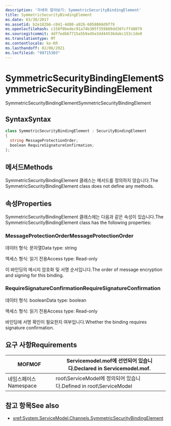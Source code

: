 ```yaml
---
description: '자세히 알아보기: SymmetricSecurityBindingElement'
title: SymmetricSecurityBindingElement
ms.date: 03/30/2017
ms.assetid: b2e182b6-c041-4d80-a926-6058068d9f79
ms.openlocfilehash: c158f0bedec91a74b305f359889dd307cff48079
ms.sourcegitcommit: ddf7edb67715a5b9a45e3dd44536dabc153c1de0
ms.translationtype: MT
ms.contentlocale: ko-KR
ms.lasthandoff: 02/06/2021
ms.locfileid: "99715303"
---
```

# <a name="symmetricsecuritybindingelement"></a><span data-ttu-id="f0aff-103">SymmetricSecurityBindingElement</span><span class="sxs-lookup"><span data-stu-id="f0aff-103">SymmetricSecurityBindingElement</span></span>

<span data-ttu-id="f0aff-104">SymmetricSecurityBindingElement</span><span class="sxs-lookup"><span data-stu-id="f0aff-104">SymmetricSecurityBindingElement</span></span>  
  
## <a name="syntax"></a><span data-ttu-id="f0aff-105">Syntax</span><span class="sxs-lookup"><span data-stu-id="f0aff-105">Syntax</span></span>  
  
```csharp
class SymmetricSecurityBindingElement : SecurityBindingElement  
{  
  string MessageProtectionOrder;  
  boolean RequireSignatureConfirmation;  
};  
```  
  
## <a name="methods"></a><span data-ttu-id="f0aff-106">메서드</span><span class="sxs-lookup"><span data-stu-id="f0aff-106">Methods</span></span>  

 <span data-ttu-id="f0aff-107">SymmetricSecurityBindingElement 클래스는 메서드를 정의하지 않습니다.</span><span class="sxs-lookup"><span data-stu-id="f0aff-107">The SymmetricSecurityBindingElement class does not define any methods.</span></span>  
  
## <a name="properties"></a><span data-ttu-id="f0aff-108">속성</span><span class="sxs-lookup"><span data-stu-id="f0aff-108">Properties</span></span>  

 <span data-ttu-id="f0aff-109">SymmetricSecurityBindingElement 클래스에는 다음과 같은 속성이 있습니다.</span><span class="sxs-lookup"><span data-stu-id="f0aff-109">The SymmetricSecurityBindingElement class has the following properties:</span></span>  
  
### <a name="messageprotectionorder"></a><span data-ttu-id="f0aff-110">MessageProtectionOrder</span><span class="sxs-lookup"><span data-stu-id="f0aff-110">MessageProtectionOrder</span></span>  

 <span data-ttu-id="f0aff-111">데이터 형식: 문자열</span><span class="sxs-lookup"><span data-stu-id="f0aff-111">Data type: string</span></span>  
  
 <span data-ttu-id="f0aff-112">액세스 형식: 읽기 전용</span><span class="sxs-lookup"><span data-stu-id="f0aff-112">Access type: Read-only</span></span>  
  
 <span data-ttu-id="f0aff-113">이 바인딩의 메시지 암호화 및 서명 순서입니다.</span><span class="sxs-lookup"><span data-stu-id="f0aff-113">The order of message encryption and signing for this binding.</span></span>  
  
### <a name="requiresignatureconfirmation"></a><span data-ttu-id="f0aff-114">RequireSignatureConfirmation</span><span class="sxs-lookup"><span data-stu-id="f0aff-114">RequireSignatureConfirmation</span></span>  

 <span data-ttu-id="f0aff-115">데이터 형식: boolean</span><span class="sxs-lookup"><span data-stu-id="f0aff-115">Data type: boolean</span></span>  
  
 <span data-ttu-id="f0aff-116">액세스 형식: 읽기 전용</span><span class="sxs-lookup"><span data-stu-id="f0aff-116">Access type: Read-only</span></span>  
  
 <span data-ttu-id="f0aff-117">바인딩에 서명 확인이 필요한지 여부입니다.</span><span class="sxs-lookup"><span data-stu-id="f0aff-117">Whether the binding requires signature confirmation.</span></span>  
  
## <a name="requirements"></a><span data-ttu-id="f0aff-118">요구 사항</span><span class="sxs-lookup"><span data-stu-id="f0aff-118">Requirements</span></span>  
  
|<span data-ttu-id="f0aff-119">MOF</span><span class="sxs-lookup"><span data-stu-id="f0aff-119">MOF</span></span>|<span data-ttu-id="f0aff-120">Servicemodel.mof에 선언되어 있습니다.</span><span class="sxs-lookup"><span data-stu-id="f0aff-120">Declared in Servicemodel.mof.</span></span>|  
|---------|-----------------------------------|  
|<span data-ttu-id="f0aff-121">네임스페이스</span><span class="sxs-lookup"><span data-stu-id="f0aff-121">Namespace</span></span>|<span data-ttu-id="f0aff-122">root\ServiceModel에 정의되어 있습니다.</span><span class="sxs-lookup"><span data-stu-id="f0aff-122">Defined in root\ServiceModel</span></span>|  
  
## <a name="see-also"></a><span data-ttu-id="f0aff-123">참고 항목</span><span class="sxs-lookup"><span data-stu-id="f0aff-123">See also</span></span>

- <xref:System.ServiceModel.Channels.SymmetricSecurityBindingElement>
